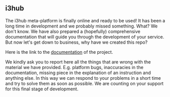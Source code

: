 ## i3hub


The i3hub meta-platform is finally online and ready to be used! 
It has been a long time in development and we probably missed something. What? We don't know. We have also prepared a (hopefully) comprehensive documentation that will guide you through the development of your service. But now let's get down to business, why have we created this repo?

Here is the link to the [documentation](https://docs.hub.i3lab.group/) of the project.

We kindly ask you to report here all the things that are wrong with the material we have provided. E.g. platform bugs, inaccuracies in the documentation, missing piece in the explanation of an instruction and anything else. In this way we can respond to your problems in a short time and try to solve them as soon as possible. We are counting on your support for this final stage of development.
